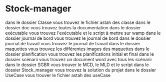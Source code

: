 # Stock-manager

dans le dossier Classe vous trouvez le fichier astah des classe
dans le dossier doc vous trouvez toutes la documentation
dans le dossier exécutable vous trouvez l'exécutable et le script à mettre sur wamp
dans le dossier journal de bord vous trouvez le journal de bord
dans le dossier journal de travail vous trouvez le journal de travail
dans le dossier maquettes vous trouvez les différentes images des maquettes
dans le dossier planification vous trouvez les planifications initial et final
dans le dossier scénarii vous trouvez un document word avec tous les scénarii
dans le dossier SGBR vous trouver le MCD, le MLD et le script
dans le dossier Stock_manager vous trouvez la solution du projet
dans le dossier UseCase vous trouver le fichier astah des useCase